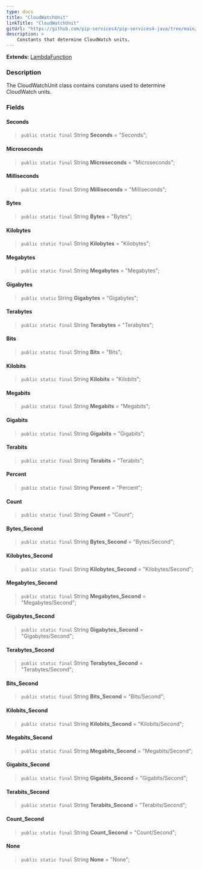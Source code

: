 ```yaml
---
type: docs
title: "CloudWatchUnit"
linkTitle: "CloudWatchUnit"
gitUrl: "https://github.com/pip-services4/pip-services4-java/tree/main/pip-services4-aws-java"
description: >
    Constants that determine CloudWatch units.
---
```


**Extends:** [LambdaFunction](../../containers/lambda_function)

### Description

The CloudWatchUnit class contains constans used to determine CloudWatch units.


### Fields

<span class="hide-title-link">

#### Seconds
> `public static final` String **Seconds** = "Seconds";
#### Microseconds
> `public static final` String **Microseconds** = "Microseconds";
#### Milliseconds
> `public static final` String **Milliseconds** = "Milliseconds";
#### Bytes
> `public static final` String **Bytes** = "Bytes";
#### Kilobytes
> `public static final` String **Kilobytes** = "Kilobytes";
#### Megabytes
> `public static final` String **Megabytes** = "Megabytes";
#### Gigabytes
> `public static` String **Gigabytes** = "Gigabytes";
#### Terabytes
> `public static final` String **Terabytes** = "Terabytes";
#### Bits
> `public static final` String **Bits** = "Bits";
#### Kilobits
> `public static final` String **Kilobits** = "Kilobits";
#### Megabits
> `public static final` String **Megabits** = "Megabits";
#### Gigabits
> `public static final` String **Gigabits** = "Gigabits";
#### Terabits
> `public static final` String **Terabits** = "Terabits";
#### Percent
> `public static final` String **Percent** = "Percent";
#### Count
> `public static final` String **Count** = "Count";
#### Bytes_Second
> `public static final` String **Bytes_Second** = "Bytes/Second";
#### Kilobytes_Second
> `public static final` String **Kilobytes_Second** = "Kilobytes/Second";
#### Megabytes_Second
> `public static final` String **Megabytes_Second** = "Megabytes/Second";
#### Gigabytes_Second
> `public static final` String **Gigabytes_Second** = "Gigabytes/Second";
#### Terabytes_Second
> `public static final` String **Terabytes_Second** = "Terabytes/Second";
#### Bits_Second
> `public static final` String **Bits_Second** = "Bits/Second";
#### Kilobits_Second
> `public static final` String **Kilobits_Second** = "Kilobits/Second";
#### Megabits_Second
> `public static final` String **Megabits_Second** = "Megabits/Second";
#### Gigabits_Second
> `public static final` String **Gigabits_Second** = "Gigabits/Second";
#### Terabits_Second
> `public static final` String **Terabits_Second** = "Terabits/Second";
#### Count_Second
> `public static final` String **Count_Second** = "Count/Second";
#### None
> `public static final` String **None** = "None";

</span>

